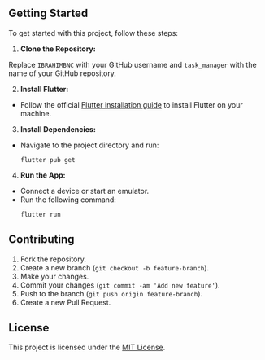 

## Getting Started

To get started with this project, follow these steps:

1. **Clone the Repository:**

Replace `IBRAHIMBNC` with your GitHub username and `task_manager` with the name of your GitHub repository.

2. **Install Flutter:**
- Follow the official [Flutter installation guide](https://flutter.dev/docs/get-started/install) to install Flutter on your machine.

3. **Install Dependencies:**
- Navigate to the project directory and run:
  ```
  flutter pub get
  ```

4. **Run the App:**
- Connect a device or start an emulator.
- Run the following command:
  ```
  flutter run
  ```

## Contributing

1. Fork the repository.
2. Create a new branch (`git checkout -b feature-branch`).
3. Make your changes.
4. Commit your changes (`git commit -am 'Add new feature'`).
5. Push to the branch (`git push origin feature-branch`).
6. Create a new Pull Request.

## License

This project is licensed under the [MIT License](LICENSE).
